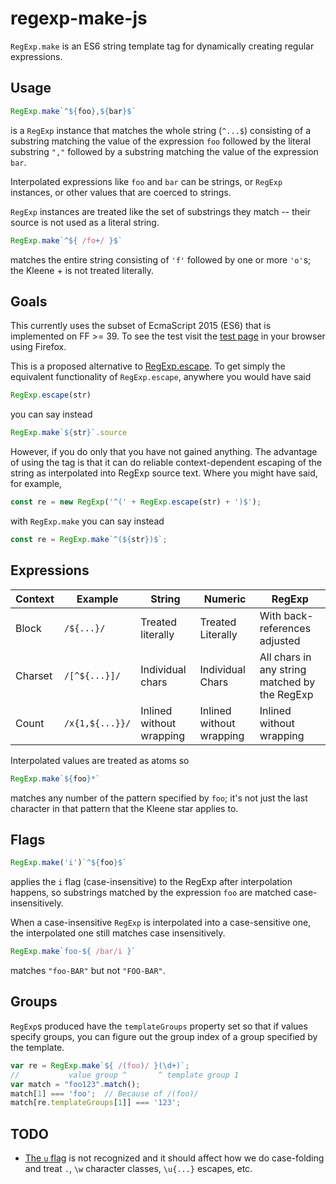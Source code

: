 # regexp-make-js
`RegExp.make` is an ES6 string template tag for dynamically creating regular expressions.

## Usage

```javascript
RegExp.make`^${foo},${bar}$`
```

is a `RegExp` instance that matches the whole string (`^...$`)
consisting of a substring matching the value of the expression `foo`
followed by the literal substring `","` followed by a substring
matching the value of the expression `bar`.

Interpolated expressions like `foo` and `bar` can be strings, or `RegExp`
instances, or other values that are coerced to strings.

`RegExp` instances are treated like the set of substrings they match
-- their source is not used as a literal string.

```javascript
RegExp.make`^${ /fo+/ }$`
```

matches the entire string consisting of `'f'` followed by one or more
`'o'`s; the Kleene + is not treated literally.


## Goals

This currently uses the subset of EcmaScript 2015 (ES6) that is
implemented on FF >= 39. To see the test visit the
[test page](https://rawgit.com/mikesamuel/regexp-make-js/master/test/)
in your browser using Firefox.

This is a proposed alternative to
[RegExp.escape](https://github.com/benjamingr/RegExp.escape).
To get simply the equivalent functionality of `RegExp.escape`,
anywhere you would have said

```javascript
RegExp.escape(str)
```

you can say instead

```javascript
RegExp.make`${str}`.source
```

However, if you do only that you have not gained anything. The
advantage of using the tag is that it can do reliable
context-dependent escaping of the string as interpolated into RegExp
source text. Where you might have said, for example,

```javascript
const re = new RegExp('^(' + RegExp.escape(str) + ')$');
```

with `RegExp.make` you can say instead

```javascript
const re = RegExp.make`^(${str})$`;
```

## Expressions

| Context | Example | String | Numeric | RegExp |
| ------- | ------- | ------ | ------- | ------ |
| Block   | `/${...}/` | Treated literally | Treated Literally | With back-references adjusted |
| Charset | `/[^${...}]/` | Individual chars | Individual Chars | All chars in any string matched by the RegExp |
| Count   | `/x{1,${...}}/` | Inlined without wrapping | Inlined without wrapping | Inlined without wrapping |

Interpolated values are treated as atoms so

```javascript
RegExp.make`${foo}*`
```

matches any number of the pattern specified by `foo`; it's not just
the last character in that pattern that the Kleene star applies to.


## Flags

```javascript
RegExp.make('i')`^${foo}$`
```

applies the `i` flag (case-insensitive) to the RegExp after interpolation happens,
so substrings matched by the expression `foo` are matched case-insensitively.


When a case-insensitive `RegExp` is interpolated into a case-sensitive one, the
interpolated one still matches case insensitively.

```javascript
RegExp.make`foo-${ /bar/i }`
```

matches `"foo-BAR"` but not `"FOO-BAR"`.



## Groups

`RegExp`s produced have the `templateGroups` property set so that if
values specify groups, you can figure out the group index of a group
specified by the template.

```javascript
var re = RegExp.make`${ /(foo)/ }(\d+)`;
//           value group ^       ^ template group 1
var match = "foo123".match();
match[1] === 'foo';  // Because of /(foo)/
match[re.templateGroups[1]] === '123';
```


## TODO

* [The `u` flag](https://mathiasbynens.be/notes/es6-unicode-regex) is not recognized and it should affect how we do case-folding and treat `.`, `\w` character classes, `\u{...}` escapes, etc.
